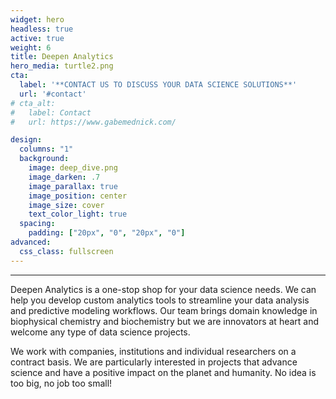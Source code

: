 ```yaml
---
widget: hero
headless: true
active: true
weight: 6
title: Deepen Analytics
hero_media: turtle2.png
cta:
  label: '**CONTACT US TO DISCUSS YOUR DATA SCIENCE SOLUTIONS**'
  url: '#contact'
# cta_alt:
#   label: Contact
#   url: https://www.gabemednick.com/

design:
  columns: "1"
  background:
    image: deep_dive.png
    image_darken: .7
    image_parallax: true
    image_position: center
    image_size: cover
    text_color_light: true
  spacing:
    padding: ["20px", "0", "20px", "0"]
advanced:
  css_class: fullscreen
---
```


****

Deepen Analytics is a one-stop shop for your data science needs. We can help you develop custom analytics tools to streamline your data analysis and predictive modeling workflows. Our team brings domain knowledge in biophysical chemistry and biochemistry but we are innovators at heart and welcome any type of data science projects. 

We work with companies, institutions and individual researchers on a contract basis. We are particularly interested in projects that advance science and have a positive impact on the planet and humanity. No idea is too big, no job too small! 







